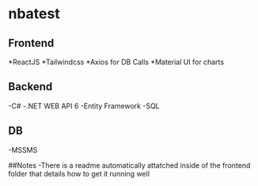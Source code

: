 # nbatest

## Frontend
*ReactJS
*Tailwindcss
*Axios for DB Calls
*Material UI for charts

## Backend
-C#
-.NET WEB API 6
-Entity Framework
-SQL

## DB
-MSSMS

##Notes
-There is a readme automatically attatched inside of the frontend folder that details how to get it running well

